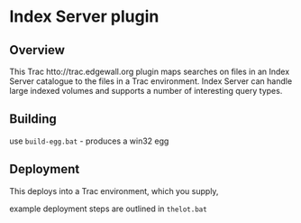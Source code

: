# Index Server plugin

## Overview 

This Trac htto://trac.edgewall.org plugin maps searches on files in an Index Server catalogue to the files in a Trac environment.
Index Server can handle large indexed volumes and supports a number of interesting query types.

## Building

use ```build-egg.bat``` - produces a win32 egg

## Deployment

This deploys into a Trac environment, which you supply, 

example deployment steps are outlined in ```thelot.bat```

